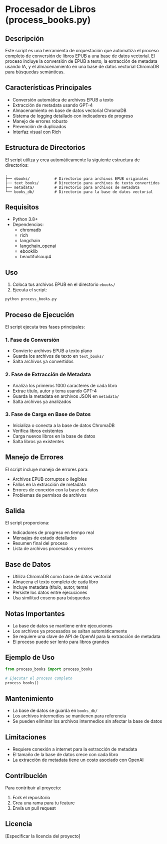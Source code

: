 # Procesador de Libros (process_books.py)

## Descripción
Este script es una herramienta de orquestación que automatiza el proceso completo de conversión de libros EPUB a una base de datos vectorial. El proceso incluye la conversión de EPUB a texto, la extracción de metadata usando IA, y el almacenamiento en una base de datos vectorial ChromaDB para búsquedas semánticas.

## Características Principales
- Conversión automática de archivos EPUB a texto
- Extracción de metadata usando GPT-4
- Almacenamiento en base de datos vectorial ChromaDB
- Sistema de logging detallado con indicadores de progreso
- Manejo de errores robusto
- Prevención de duplicados
- Interfaz visual con Rich

## Estructura de Directorios
El script utiliza y crea automáticamente la siguiente estructura de directorios:
```
.
├── ebooks/           # Directorio para archivos EPUB originales
├── text_books/       # Directorio para archivos de texto convertidos
├── metadata/         # Directorio para archivos de metadata
└── books_db/         # Directorio para la base de datos vectorial
```

## Requisitos
- Python 3.8+
- Dependencias:
  - chromadb
  - rich
  - langchain
  - langchain_openai
  - ebooklib
  - beautifulsoup4

## Uso
1. Coloca tus archivos EPUB en el directorio `ebooks/`
2. Ejecuta el script:
```bash
python process_books.py
```

## Proceso de Ejecución
El script ejecuta tres fases principales:

### 1. Fase de Conversión
- Convierte archivos EPUB a texto plano
- Guarda los archivos de texto en `text_books/`
- Salta archivos ya convertidos

### 2. Fase de Extracción de Metadata
- Analiza los primeros 1000 caracteres de cada libro
- Extrae título, autor y tema usando GPT-4
- Guarda la metadata en archivos JSON en `metadata/`
- Salta archivos ya analizados

### 3. Fase de Carga en Base de Datos
- Inicializa o conecta a la base de datos ChromaDB
- Verifica libros existentes
- Carga nuevos libros en la base de datos
- Salta libros ya existentes

## Manejo de Errores
El script incluye manejo de errores para:
- Archivos EPUB corruptos o ilegibles
- Fallos en la extracción de metadata
- Errores de conexión con la base de datos
- Problemas de permisos de archivos

## Salida
El script proporciona:
- Indicadores de progreso en tiempo real
- Mensajes de estado detallados
- Resumen final del proceso
- Lista de archivos procesados y errores

## Base de Datos
- Utiliza ChromaDB como base de datos vectorial
- Almacena el texto completo de cada libro
- Incluye metadata (título, autor, tema)
- Persiste los datos entre ejecuciones
- Usa similitud coseno para búsquedas

## Notas Importantes
- La base de datos se mantiene entre ejecuciones
- Los archivos ya procesados se saltan automáticamente
- Se requiere una clave de API de OpenAI para la extracción de metadata
- El proceso puede ser lento para libros grandes

## Ejemplo de Uso
```python
from process_books import process_books

# Ejecutar el proceso completo
process_books()
```

## Mantenimiento
- La base de datos se guarda en `books_db/`
- Los archivos intermedios se mantienen para referencia
- Se pueden eliminar los archivos intermedios sin afectar la base de datos

## Limitaciones
- Requiere conexión a internet para la extracción de metadata
- El tamaño de la base de datos crece con cada libro
- La extracción de metadata tiene un costo asociado con OpenAI

## Contribución
Para contribuir al proyecto:
1. Fork el repositorio
2. Crea una rama para tu feature
3. Envía un pull request

## Licencia
[Especificar la licencia del proyecto] 